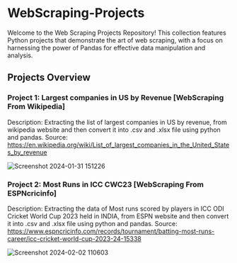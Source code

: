 # WebScraping-Projects

Welcome to the Web Scraping Projects Repository! This collection features Python projects that demonstrate the art of web scraping, with a focus on harnessing the power of Pandas for effective data manipulation and analysis.

## Projects Overview

### Project 1: Largest companies in US by Revenue [WebScraping From Wikipedia]

Description: Extracting the list of largest companies in US by revenue, from wikipedia website and then convert it into .csv and .xlsx file using python and pandas.
Source: https://en.wikipedia.org/wiki/List_of_largest_companies_in_the_United_States_by_revenue

![Screenshot 2024-01-31 151226](https://github.com/Keyur23/WebScraping-Projects/assets/85050305/163f1be8-bdbc-4928-99ff-a5f090f80540)

### Project 2: Most Runs in ICC CWC23 [WebScraping From ESPNcricinfo]

Description: Extracting the data of Most runs scored by players in ICC ODI Cricket World Cup 2023 held in INDIA, from ESPN website and then convert it into .csv and .xlsx file using python and pandas.
Source: https://www.espncricinfo.com/records/tournament/batting-most-runs-career/icc-cricket-world-cup-2023-24-15338

![Screenshot 2024-02-02 110603](https://github.com/Keyur23/WebScraping-Projects/assets/85050305/06a3caee-d31b-40f2-ac07-1122f078c1d4)


